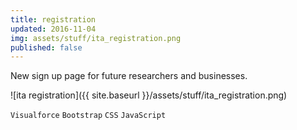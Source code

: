 ```yaml
---
title: registration
updated: 2016-11-04
img: assets/stuff/ita_registration.png
published: false
---
```


New sign up page for future researchers and businesses. 

![ita registration]({{ site.baseurl }}/assets/stuff/ita_registration.png) 
 
`Visualforce` `Bootstrap` `CSS` `JavaScript` 